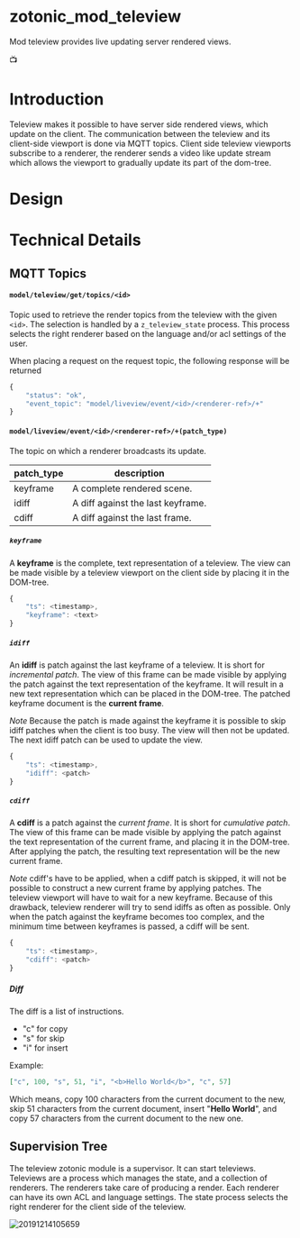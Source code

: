 # zotonic_mod_teleview

Mod teleview provides live updating server rendered views.

📺

# Introduction

Teleview makes it possible to have server side rendered views, which update on the client. The communication
between the teleview and its client-side viewport is done via MQTT topics. Client side teleview viewports 
subscribe to a renderer, the renderer sends a video like update stream which allows the viewport to gradually
update its part of the dom-tree.

# Design

# Technical Details

## MQTT Topics

#### `model/teleview/get/topics/<id>`

Topic used to retrieve the render topics from the teleview with the given `<id>`. The selection is handled by a
`z_teleview_state` process. This process selects the right renderer based on the language and/or acl settings of
the user.

When placing a request on the request topic, the following response will be returned

```javascript
{
    "status": "ok",
    "event_topic": "model/liveview/event/<id>/<renderer-ref>/+"
}
```

#### `model/liveview/event/<id>/<renderer-ref>/+(patch_type)`

The topic on which a renderer broadcasts its update.

| patch_type | description                        |
| -----------| ---------------------------------- |
| keyframe   | A complete rendered scene.         |
| idiff      | A diff against the last keyframe.  |
| cdiff      | A diff against the last frame.     |

##### `keyframe`

A **keyframe** is the complete, text representation of a teleview. The view can be made visible
by a teleview viewport on the client side by placing it in the DOM-tree.

```javascript
{
    "ts": <timestamp>,
    "keyframe": <text>
}
```

##### `idiff`

An **idiff** is patch against the last keyframe of a teleview. It is short for *incremental patch*.
The view of this frame can be made visible by applying the patch against the text representation 
of the keyframe. It will result in a new text representation which can be placed in the DOM-tree.
The patched keyframe document is the **current frame**.

*Note* Because the patch is made against the keyframe it is possible to skip idiff patches when
the client is too busy. The view will then not be updated. The next idiff patch can be used to
update the view.

```javascript
{
    "ts": <timestamp>,
    "idiff": <patch>
}
```

##### `cdiff`

A **cdiff** is a patch against the *current frame*. It is short for *cumulative patch*. The view
of this frame can be made visible by applying the patch against the text representation of the 
current frame, and placing it in the DOM-tree. After applying the patch, the resulting text 
representation will be the new current frame.

*Note* cdiff's have to be applied, when a cdiff patch is skipped, it will not be possible to
construct a new current frame by applying patches. The teleview viewport will have to wait for 
a new keyframe. Because of this drawback, teleview renderer will try to send idiffs as often as
possible. Only when the patch against the keyframe becomes too complex, and the minimum time
between keyframes is passed, a cdiff will be sent.

```javascript
{
    "ts": <timestamp>,
    "cdiff": <patch>
}
```

##### Diff

The diff is a list of instructions.

   - "c" for copy
   - "s" for skip
   - "i" for insert

Example:

```json
["c", 100, "s", 51, "i", "<b>Hello World</b>", "c", 57]
```

Which means, copy 100 characters from the current document to the new, skip 51 characters from the current document, insert "<b>Hello World</b>", and copy 57 characters from the current document to the new one.

## Supervision Tree

The teleview zotonic module is a supervisor. It can start televiews. Televiews are a process which manages
the state, and a collection of renderers. The renderers take care of producing a render. Each renderer can 
have its own ACL and language settings. The state process selects the right renderer for the client side of
the teleview.

![20191214105659](https://user-images.githubusercontent.com/1024972/70848092-c9d98b00-1e6c-11ea-90fb-13b88b98ad0a.png)


